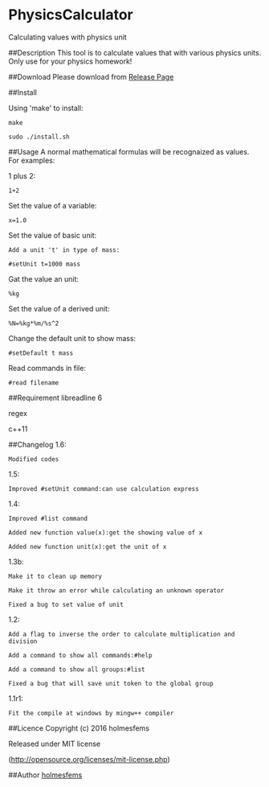 PhysicsCalculator
====
Calculating values with physics unit

##Description
This tool is to calculate values that with various physics
units. Only use for your physics homework!

##Download
Please download from [Release Page](https://github.com/holmesfems/UnitCalculator/releases)

##Install

Using 'make' to install:

    make

    sudo ./install.sh

##Usage
A normal mathematical formulas will be recognaized as values.
For examples:

1 plus 2:

    1+2

Set the value of a variable:

    x=1.0

Set the value of basic unit:

    Add a unit 't' in type of mass:

    #setUnit t=1000 mass

Gat the value an unit:

    %kg

Set the value of a derived unit:

    %N=%kg*%m/%s^2

Change the default unit to show mass:

    #setDefault t mass

Read commands in file:

    #read filename

##Requirement
libreadline 6

regex

c++11

##Changelog
1.6:

    Modified codes

1.5:

    Improved #setUnit command:can use calculation express

1.4:

    Improved #list command

    Added new function value(x):get the showing value of x

    Added new function unit(x):get the unit of x

1.3b:

    Make it to clean up memory

    Make it throw an error while calculating an unknown operator

    Fixed a bug to set value of unit

1.2:

    Add a flag to inverse the order to calculate multiplication and division

    Add a command to show all commands:#help

    Add a command to show all groups:#list

    Fixed a bug that will save unit token to the global group

1.1r1:

    Fit the compile at windows by mingw++ compiler

##Licence
Copyright (c) 2016 holmesfems

Released under MIT license

(http://opensource.org/licenses/mit-license.php)

##Author
[holmesfems](https://github.com/holmesfems)
